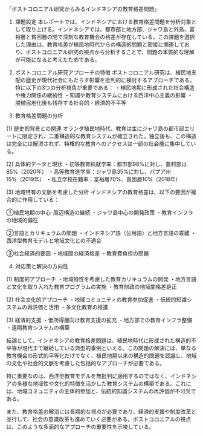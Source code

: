 「ポストコロニアル研究からみるインドネシアの教育格差問題」

1. 課題設定
本レポートでは、インドネシアにおける教育格差問題を分析対象として取り上げる。インドネシアでは、都市部と地方部、ジャワ島と外島、富裕層と貧困層の間で深刻な教育機会の格差が存在している。この課題を選択した理由は、教育格差が植民地時代からの構造的問題と密接に関連しており、ポストコロニアル研究の視点から分析することで、問題の本質的な理解が可能になると考えたためである。

2. ポストコロニアル研究アプローチの特徴
ポストコロニアル研究は、植民地支配の歴史が現代社会にもたらす影響を批判的に検討するアプローチである。特に以下の3つの分析視角が重要である：
・植民地期に形成された社会構造や権力関係の継続性
・知識や教育システムにおける西洋中心主義の影響
・脱植民地化後も残存する社会的・経済的不平等

3. 教育格差問題の分析

(1) 歴史的背景との関連
オランダ植民地時代、教育は主にジャワ島の都市部エリートに限定され、二重構造的な教育システムが確立された。独立後も、この構造は完全には解消されず、特権的な教育へのアクセスは一部の社会層に集中している。

(2) 具体的データと現状
・初等教育純就学率：都市部98%に対し、農村部は85%（2020年）
・高等教育進学率：ジャワ島35%に対し、パプア州15%（2019年）
・私立学校在籍率：富裕層70%、貧困層10%（2018年）

(3) 地域特有の文脈を考慮した分析
インドネシアの教育格差は、以下の要因が複合的に作用している：

①植民地期の中心-周辺構造の継続
・ジャワ島中心の開発政策
・教育インフラの地域的偏在

②言語とカリキュラムの問題
・インドネシア語（公用語）と地方言語の乖離
・西洋型教育モデルと地域文化との不適合

③社会経済的要因
・地域間の経済格差
・教育費負担の問題

4. 対応策と解決の方向性

(1) 制度的アプローチ
・地域特性を考慮した教育カリキュラムの開発
・地方言語と文化を取り入れた教育プログラムの実施
・教育財政の地域間格差是正

(2) 社会文化的アプローチ
・地域コミュニティの教育参加促進
・伝統的知識システムの再評価と活用
・多文化教育の推進

(3) 経済的支援
・低所得層向け教育支援の拡充
・地方部での教育インフラ整備
・遠隔教育システムの構築

結論として、インドネシアの教育格差問題は、植民地時代に形成された構造的不平等が現代まで継続している典型的事例といえる。この問題の解決には、単なる教育機会の形式的平等化だけでなく、植民地期以来の構造的問題を認識し、地域の文化や社会的文脈を考慮した包括的なアプローチが必要である。

特に重要なのは、西洋型教育モデルを無批判に適用するのではなく、インドネシアの多様な地域性や文化的特徴を活かした教育システムの構築である。これには、地域コミュニティの主体的参加と、伝統的知識システムの再評価が不可欠である。

また、教育格差の解消には長期的な視点が必要であり、経済的支援や制度改革と並行して、社会の意識改革も進めていく必要がある。ポストコロニアルの視点は、このような多面的なアプローチの重要性を示唆している。